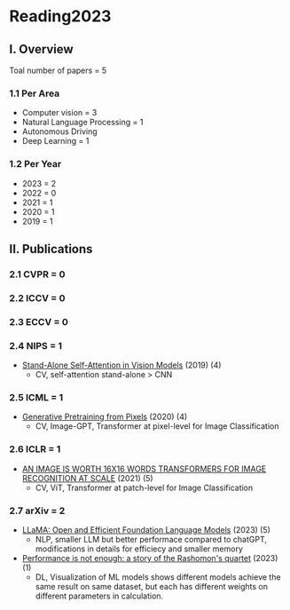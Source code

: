 # Reading2023

## I. Overview 

Toal number of papers = 5

### 1.1 Per Area
* Computer vision = 3
* Natural Language Processing = 1
* Autonomous Driving 
* Deep Learning = 1

### 1.2 Per Year 
* 2023 = 2
* 2022 = 0
* 2021 = 1
* 2020 = 1
* 2019 = 1

## II. Publications
### 2.1 CVPR = 0 

### 2.2 ICCV = 0 

### 2.3 ECCV = 0

### 2.4 NIPS = 1
* [Stand-Alone Self-Attention in Vision Models](https://proceedings.neurips.cc/paper/2019/file/3416a75f4cea9109507cacd8e2f2aefc-Paper.pdf) (2019) (4)
    * CV, self-attention stand-alone > CNN

### 2.5 ICML = 1
* [Generative Pretraining from Pixels](https://openai.com/research/image-gpt) (2020) (4)
    * CV, Image-GPT, Transformer at pixel-level for Image Classification

### 2.6 ICLR = 1
* [AN IMAGE IS WORTH 16X16 WORDS TRANSFORMERS FOR IMAGE RECOGNITION AT SCALE](https://openreview.net/forum?id=YicbFdNTTy) (2021) (5)
    * CV, ViT, Transformer at patch-level for Image Classification 
    
### 2.7 arXiv = 2
* [LLaMA: Open and Efficient Foundation Language Models](https://arxiv.org/abs/2302.13971) (2023) (5)
    * NLP, smaller LLM but better performace compared to chatGPT, modifications in details for efficiecy and smaller memory
* [Performance is not enough: a story of the Rashomon's quartet](https://arxiv.org/abs/2302.13356) (2023) (1)
    * DL, Visualization of ML models shows different models achieve the same result on same dataset, but each has different weights on different parameters in calculation. 

